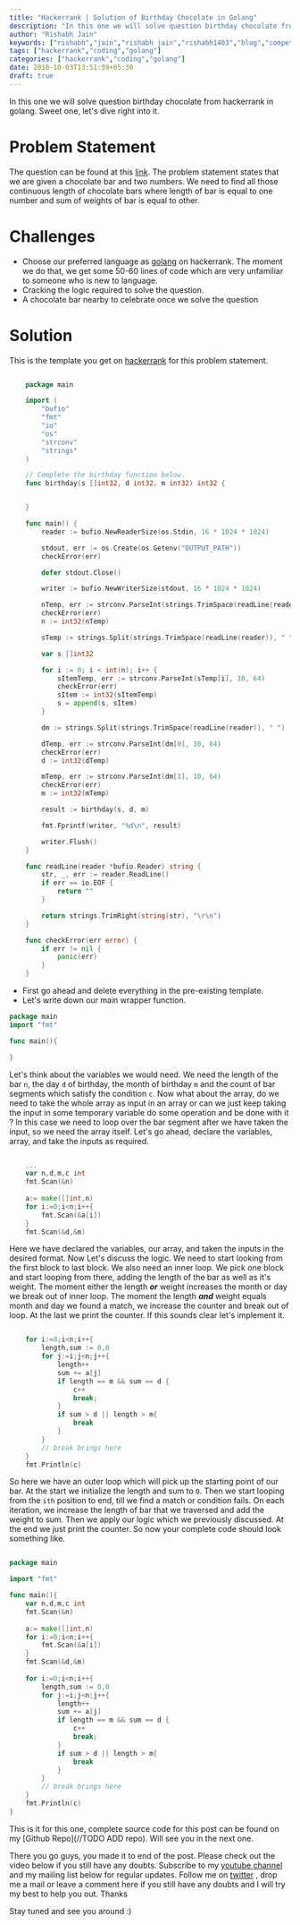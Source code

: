 ```yaml
---
title: "Hackerrank | Solution of Birthday Chocolate in Golang"
description: "In this one we will solve question birthday chocolate from hackerrank in golang. Sweet one, let's dive right into it."
author: "Rishabh Jain"
keywords: ["rishabh","jain","rishabh jain","rishabh1403","blog","competitive","coding","programming","tech","technology","go","golang","hackerrank","hackerrank solutions","solutions in golang","birthday chocolate"]
tags: ["hackerrank","coding","golang"]
categories: ["hackerrank","coding","golang"]
date: 2018-10-03T13:51:59+05:30
draft: true
---
```

In this one we will solve question birthday chocolate from hackerrank in golang. Sweet one, let's dive right into it.
<!--more-->

# Problem Statement
The question can be found at this [link](https://www.hackerrank.com/challenges/the-birthday-bar/problem). The problem statement states that we are given a chocolate bar and two numbers. We need to find all those continuous length of chocolate bars where length of bar is equal to one number and sum of weights of bar is equal to other. 

# Challenges

* Choose our preferred language as [golang](https://golang.org/) on hackerrank. The moment we do that, we get some 50-60 lines of code which are very unfamiliar to someone who is new to language.
* Cracking the logic required to solve the question.
* A chocolate bar nearby to celebrate once we solve the question

# Solution

This is the template you get on [hackerrank](https://www.hackerrank.com/) for this problem statement.

```go

    package main

    import (
        "bufio"
        "fmt"
        "io"
        "os"
        "strconv"
        "strings"
    )

    // Complete the birthday function below.
    func birthday(s []int32, d int32, m int32) int32 {


    }

    func main() {
        reader := bufio.NewReaderSize(os.Stdin, 16 * 1024 * 1024)

        stdout, err := os.Create(os.Getenv("OUTPUT_PATH"))
        checkError(err)

        defer stdout.Close()

        writer := bufio.NewWriterSize(stdout, 16 * 1024 * 1024)

        nTemp, err := strconv.ParseInt(strings.TrimSpace(readLine(reader)), 10, 64)
        checkError(err)
        n := int32(nTemp)

        sTemp := strings.Split(strings.TrimSpace(readLine(reader)), " ")

        var s []int32

        for i := 0; i < int(n); i++ {
            sItemTemp, err := strconv.ParseInt(sTemp[i], 10, 64)
            checkError(err)
            sItem := int32(sItemTemp)
            s = append(s, sItem)
        }

        dm := strings.Split(strings.TrimSpace(readLine(reader)), " ")

        dTemp, err := strconv.ParseInt(dm[0], 10, 64)
        checkError(err)
        d := int32(dTemp)

        mTemp, err := strconv.ParseInt(dm[1], 10, 64)
        checkError(err)
        m := int32(mTemp)

        result := birthday(s, d, m)

        fmt.Fprintf(writer, "%d\n", result)

        writer.Flush()
    }

    func readLine(reader *bufio.Reader) string {
        str, _, err := reader.ReadLine()
        if err == io.EOF {
            return ""
        }

        return strings.TrimRight(string(str), "\r\n")
    }

    func checkError(err error) {
        if err != nil {
            panic(err)
        }
    }


```
* First go ahead and delete everything in the pre-existing template.
* Let's write down our main wrapper function.

```go
package main
import "fmt"

func main(){

}
```

Let's think about the variables we would need. We need the length of the bar `n`, the day `d` of birthday, the month of birthday `m` and the count of bar segments which satisfy the condition `c`. Now what about the array, do we need to take the whole array as input in an array or can we just keep taking the input in some temporary variable do some operation and be done with it ? In this case we need to loop over the bar segment after we have taken the input, so we need the array itself. Let's go ahead, declare the variables, array, and take the inputs as required.

```go

	...
    var n,d,m,c int
    fmt.Scan(&n)
    
    a:= make([]int,n)
    for i:=0;i<n;i++{
        fmt.Scan(&a[i])
    }
    fmt.Scan(&d,&m)

```

Here we have declared the variables, our array, and taken the inputs in the desired format. Now Let's discuss the logic. We need to start looking from the first block to last block. We also need an inner loop. We pick one block and start looping from there, adding the length of the bar as well as it's weight. The moment either the length ***or*** weight increases the month or day we break out of inner loop. The moment the length ***and*** weight equals month and day we found a match, we increase the counter and break out of loop. At the last we print the counter. If this sounds clear let's implement it.

```go

    for i:=0;i<n;i++{
        length,sum := 0,0
        for j:=i;j<n;j++{
            length++
            sum += a[j]
            if length == m && sum == d {
                c++
                break;
            }
            if sum > d || length > m{
                break
            }
        }
        // break brings here
    }
    fmt.Println(c)

```

So here we have an outer loop which will pick up the starting point of our bar. At the start we initialize the length and sum to `0`. Then we start looping from the `ith` position to end, till we find a match or condition fails. On each iteration, we increase the length of bar that we traversed and add the weight to sum. Then we apply our logic which we previously discussed. At the end we just print the counter. So now your complete code should look something like.

```go

package main

import "fmt"

func main(){
    var n,d,m,c int
    fmt.Scan(&n)
    
    a:= make([]int,n)
    for i:=0;i<n;i++{
        fmt.Scan(&a[i])
    }
    fmt.Scan(&d,&m)
    
    for i:=0;i<n;i++{
        length,sum := 0,0
        for j:=i;j<n;j++{
            length++
            sum += a[j]
            if length == m && sum == d {
                c++
                break;
            }
            if sum > d || length > m{
                break
            }
        }
        // break brings here
    }
    fmt.Println(c)
}

```

This is it for this one, complete source code for this post can be found on my [Github Repo](//TODO ADD repo). Will see you in the next one.

There you go guys, you made it to end of the post. Please check out the video below if you still have any doubts. Subscribe to my [youtube channel](https://www.youtube.com/channel/UC4syrEYE9_fzeVBajZIyHlA) and my mailing list below for regular updates. Follow me on [twitter](https://www.twitter.com/rishabhjain1403) , drop me a mail or leave a comment here if you still have any doubts and I will try my best to help you out. Thanks

Stay tuned and see you around :)
<!--
{{< youtube I8_pURh3l_s >}}  -->
